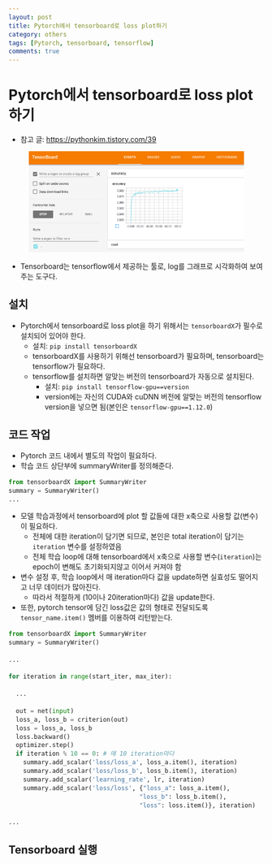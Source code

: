 ```yaml
---
layout: post
title: Pytorch에서 tensorboard로 loss plot하기
category: others
tags: [Pytorch, tensorboard, tensorflow]
comments: true
---
```


# Pytorch에서 tensorboard로 loss plot하기
- 참고 글: https://pythonkim.tistory.com/39

<center>
<figure>
<img src="/assets/post_img/others/2019-05-11-pytorch_tensorboard/fig1.png" alt="views">
<figcaption></figcaption>
</figure>
</center>

- Tensorboard는 tensorflow에서 제공하는 툴로, log를 그래프로 시각화하여 보여주는 도구다.

## 설치
- Pytorch에서 tensorboard로 loss plot을 하기 위해서는 `tensorboardX`가 필수로 설치되어 있어야 한다.
  - 설치: `pip install tensorboardX`
  - tensorboardX를 사용하기 위해선 tensorboard가 필요하며, tensorboard는 tensorflow가 필요하다.
  - tensorflow를 설치하면 알맞는 버전의 tensorboard가 자동으로 설치된다.
    - 설치: `pip install tensorflow-gpu==version`
    - version에는 자신의 CUDA와 cuDNN 버전에 알맞는 버전의 tensorflow version을 넣으면 됨(본인은 `tensorflow-gpu==1.12.0`)

## 코드 작업
- Pytorch 코드 내에서 별도의 작업이 필요하다.
- 학습 코드 상단부에 summaryWriter를 정의해준다.

```python
from tensorboardX import SummaryWriter
summary = SummaryWriter()
...
```

- 모델 학습과정에서 tensorboard에 plot 할 값들에 대한 x축으로 사용할 값(변수)이 필요하다.
  - 전체에 대한 iteration이 담기면 되므로, 본인은 total iteration이 담기는 `iteration` 변수를 설정하였음
  - 전체 학습 loop에 대해 tensorboard에서 x축으로 사용할 변수(`iteration`)는 epoch이 변해도 초기화되지않고 이어서 커져야 함
- 변수 설정 후, 학습 loop에서 매 iteration마다 값을 update하면 실효성도 떨어지고 너무 데이터가 많아진다.
  - 따라서 적절하게 (10이나 20iteration마다) 값을 update한다.
- 또한, pytorch tensor에 담긴 loss값은 값의 형태로 전달되도록 `tensor_name.item()` 멤버를 이용하여 리턴받는다.

```python
from tensorboardX import SummaryWriter
summary = SummaryWriter()

...

for iteration in range(start_iter, max_iter):
  
  ...

  out = net(input)
  loss_a, loss_b = criterion(out)
  loss = loss_a, loss_b
  loss.backward()
  optimizer.step()
  if iteration % 10 == 0: # 매 10 iteration마다
    summary.add_scalar('loss/loss_a', loss_a.item(), iteration)
    summary.add_scalar('loss/loss_b', loss_b.item(), iteration)
    summary.add_scalar('learning_rate', lr, iteration)
    summary.add_scalar('loss/loss', {"loss_a": loss_a.item(),
                                    "loss_b": loss_b.item(),
                                    "loss": loss.item()}, iteration)

...

```

## Tensorboard 실행

